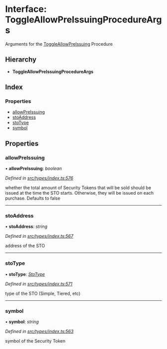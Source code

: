 # Interface: ToggleAllowPreIssuingProcedureArgs

Arguments for the [ToggleAllowPreIssuing](../enums/_types_index_.proceduretype.md#toggleallowpreissuing) Procedure

## Hierarchy

* **ToggleAllowPreIssuingProcedureArgs**

## Index

### Properties

* [allowPreIssuing](_types_index_.toggleallowpreissuingprocedureargs.md#allowpreissuing)
* [stoAddress](_types_index_.toggleallowpreissuingprocedureargs.md#stoaddress)
* [stoType](_types_index_.toggleallowpreissuingprocedureargs.md#stotype)
* [symbol](_types_index_.toggleallowpreissuingprocedureargs.md#symbol)

## Properties

###  allowPreIssuing

• **allowPreIssuing**: *boolean*

*Defined in [src/types/index.ts:576](https://github.com/PolymathNetwork/polymath-sdk/blob/45453ad/src/types/index.ts#L576)*

whether the total amount of Security Tokens that will be sold should be issued at the time the STO starts.
Otherwise, they will be issued on each purchase. Defaults to false

___

###  stoAddress

• **stoAddress**: *string*

*Defined in [src/types/index.ts:567](https://github.com/PolymathNetwork/polymath-sdk/blob/45453ad/src/types/index.ts#L567)*

address of the STO

___

###  stoType

• **stoType**: *[StoType](../enums/_types_index_.stotype.md)*

*Defined in [src/types/index.ts:571](https://github.com/PolymathNetwork/polymath-sdk/blob/45453ad/src/types/index.ts#L571)*

type of the STO (Simple, Tiered, etc)

___

###  symbol

• **symbol**: *string*

*Defined in [src/types/index.ts:563](https://github.com/PolymathNetwork/polymath-sdk/blob/45453ad/src/types/index.ts#L563)*

symbol of the Security Token
